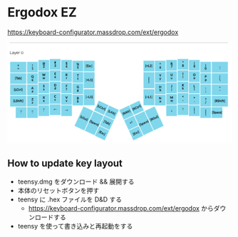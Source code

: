 # Ergodox EZ
https://keyboard-configurator.massdrop.com/ext/ergodox

![img](/ergodox/kinesis.png)

## How to update key layout
* teensy.dmg をダウンロード && 展開する
* 本体のリセットボタンを押す
* teensy に .hex ファイルを D&D する
  * https://keyboard-configurator.massdrop.com/ext/ergodox からダウンロードする
* teensy を使って書き込みと再起動をする
